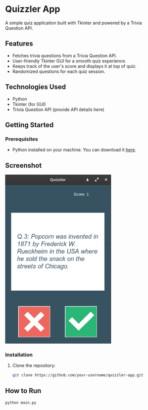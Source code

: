 # Quizzler App

A simple quiz application built with Tkinter and powered by a Trivia Question API.

## Features

- Fetches trivia questions from a Trivia Question API.
- User-friendly Tkinter GUI for a smooth quiz experience.
- Keeps track of the user's score and displays it at top of quiz.
- Randomized questions for each quiz session.

## Technologies Used

- Python
- Tkinter (for GUI)
- Trivia Question API (provide API details here)

## Getting Started

### Prerequisites

- Python installed on your machine. You can download it [here](https://www.python.org/downloads/).

## Screenshot
![Quizzler Game](images/quizzler-app.png)

### Installation

1. Clone the repository:

   ```bash
   git clone https://github.com/your-username/quizzler-app.git

## How to Run
  
  ```bash
  python main.py


  
